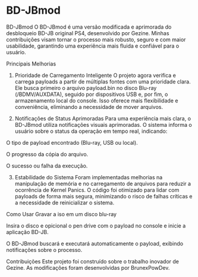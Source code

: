 # BD-JBmod
BD-JBmod
O BD-JBmod é uma versão modificada e aprimorada do desbloqueio BD-JB original PS4, desenvolvido por Gezine. Minhas contribuições visam tornar o processo mais robusto, seguro e com maior usabilidade, garantindo uma experiência mais fluida e confiável para o usuário.

Principais Melhorias
1. Prioridade de Carregamento Inteligente
O projeto agora verifica e carrega payloads a partir de múltiplas fontes com uma prioridade clara. Ele busca primeiro o arquivo payload.bin no disco Blu-ray (/BDMV/AUXDATA), seguido por dispositivos USB e, por fim, o armazenamento local do console. Isso oferece mais flexibilidade e conveniência, eliminando a necessidade de mover arquivos.

2. Notificações de Status Aprimoradas
Para uma experiência mais clara, o BD-JBmod utiliza notificações visuais aprimoradas. O sistema informa o usuário sobre o status da operação em tempo real, indicando:

O tipo de payload encontrado (Blu-ray, USB ou local).

O progresso da cópia do arquivo.

O sucesso ou falha da execução.

3. Estabilidade do Sistema
Foram implementadas melhorias na manipulação de memória e no carregamento de arquivos para reduzir a ocorrência de Kernel Panics. O código foi otimizado para lidar com payloads de forma mais segura, minimizando o risco de falhas críticas e a necessidade de reinicializar o sistema.

Como Usar
Gravar a iso em um disco blu-ray

Insira o disco e opicional o pen drive com o payload no console e inicie a aplicação BD-JB.

O BD-JBmod buscará e executará automaticamente o payload, exibindo notificações sobre o processo.

Contribuições
Este projeto foi construído sobre o trabalho inovador de Gezine. As modificações foram desenvolvidas por BrunexPowDev.
